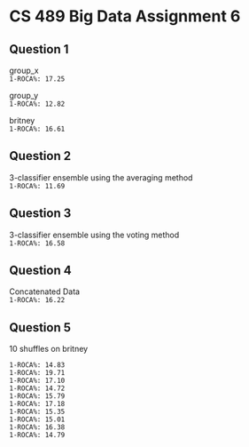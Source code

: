 CS 489 Big Data Assignment 6
============================

Question 1
----------
group_x  
`1-ROCA%: 17.25`

group_y  
`1-ROCA%: 12.82`

britney  
`1-ROCA%: 16.61`

Question 2
----------
3-classifier ensemble using the averaging method  
`1-ROCA%: 11.69`

Question 3
----------
3-classifier ensemble using the voting method  
`1-ROCA%: 16.58`

Question 4
----------
Concatenated Data  
`1-ROCA%: 16.22`

Question 5
----------
10 shuffles on britney

```
1-ROCA%: 14.83
1-ROCA%: 19.71
1-ROCA%: 17.10
1-ROCA%: 14.72
1-ROCA%: 15.79
1-ROCA%: 17.18
1-ROCA%: 15.35
1-ROCA%: 15.01
1-ROCA%: 16.38
1-ROCA%: 14.79
```
